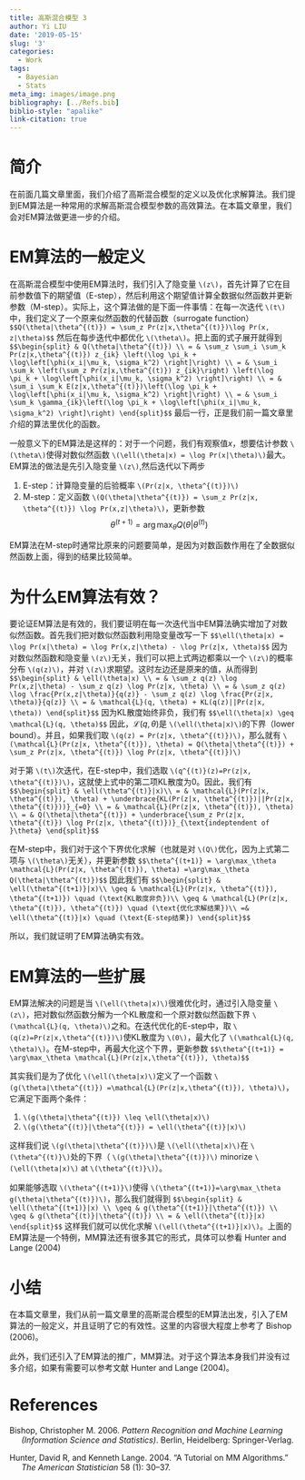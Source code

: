 ```yaml
---
title: 高斯混合模型 3
author: Yi LIU
date: '2019-05-15'
slug: '3'
categories:
  - Work
tags:
  - Bayesian
  - Stats
meta_img: images/image.png
bibliography: [../Refs.bib]
biblio-style: "apalike"
link-citation: true
---
```


# 简介

在前面几篇文章里面，我们介绍了高斯混合模型的定义以及优化求解算法。我们提到EM算法是一种常用的求解高斯混合模型参数的高效算法。在本篇文章里，我们会对EM算法做更进一步的介绍。

# EM算法的一般定义

在高斯混合模型中使用EM算法时，我们引入了隐变量 `\(z\)`，首先计算了它在目前参数值下的期望值（E-step），然后利用这个期望值计算全数据似然函数并更新参数（M-step）。实际上，这个算法做的是下面一件事情：在每一次迭代 `\(t\)`中，我们定义了一个原来似然函数的代替函数（surrogate function）
`$$Q(\theta|\theta^{(t)}) = \sum_z Pr(z|x,\theta^{(t)})\log Pr(x, z|\theta)$$`
然后在每步迭代中都优化 `\(\theta\)`。把上面的式子展开就得到
`$$\begin{split} & Q(\theta|\theta^{(t)}) \\ = & \sum_z \sum_i \sum_k Pr(z|x,\theta^{(t)}) z_{ik} \left(\log \pi_k + \log\left[\phi(x_i|\mu_k, \sigma_k^2) \right]\right) \\ = & \sum_i \sum_k \left(\sum_z Pr(z|x,\theta^{(t)}) z_{ik}\right) \left(\log \pi_k + \log\left[\phi(x_i|\mu_k, \sigma_k^2) \right]\right) \\ = & \sum_i \sum_k E(z|x,\theta^{(t)})\left(\log \pi_k + \log\left[\phi(x_i|\mu_k, \sigma_k^2) \right]\right) \\ = & \sum_i \sum_k \gamma_{ik}\left(\log \pi_k + \log\left[\phi(x_i|\mu_k, \sigma_k^2) \right]\right) \end{split}$$`
最后一行，正是我们前一篇文章里介绍的算法里优化的函数。

一般意义下的EM算法是这样的：对于一个问题，我们有观察值$x$，想要估计参数 `\(\theta\)`使得对数似然函数 `\(\ell(\theta|x) = \log Pr(x|\theta)\)`最大。EM算法的做法是先引入隐变量 `\(z\)`,然后迭代以下两步

1.  E-step：计算隐变量的后验概率 `\(Pr(z|x, \theta^{(t)})\)`
2.  M-step：定义函数 `\(Q(\theta|\theta^{(t)}) = \sum_z Pr(z|x, \theta^{(t)}) \log Pr(x,z|\theta)\)`，更新参数
    $$\theta^{(t+1)} = \arg \max_\theta Q(\theta| \theta^{(t)}) $$

EM算法在M-step时通常比原来的问题要简单，是因为对数函数作用在了全数据似然函数上面，得到的结果比较简单。

# 为什么EM算法有效？

要论证EM算法是有效的，我们要证明在每一次迭代当中EM算法确实增加了对数似然函数。首先我们把对数似然函数利用隐变量改写一下
`$$\ell(\theta|x) = \log Pr(x|\theta) = \log Pr(x,z|\theta) - \log Pr(z|x, \theta)$$`
因为对数似然函数和隐变量 `\(z\)`无关，我们可以把上式两边都乘以一个 `\(z\)`的概率分布 `\(q(z)\)`，并对 `\(z\)`求期望。这时左边还是原来的值，从而得到
`$$\begin{split} & \ell(\theta|x) \\ = & \sum_z q(z) \log Pr(x,z|\theta) - \sum_z q(z) \log Pr(z|x, \theta) \\ = & \sum_z q(z) \log \frac{Pr(x,z|\theta)}{q(z)} - \sum_z q(z) \log \frac{Pr(z|x, \theta)}{q(z)} \\ = & \mathcal{L}(q, \theta) + KL(q(z)||Pr(z|x, \theta)) \end{split}$$`
因为KL散度始终非负，我们有
`$$\ell(\theta|x) \geq \mathcal{L}(q, \theta)$$`
因此，$\mathcal{L}(q, \theta)$是 `\(\ell(\theta|x)\)`的下界（lower bound）。并且，如果我们取 `\(q(z) = Pr(z|x, \theta^{(t)})\)`，那么就有 `\(\mathcal{L}(Pr(z|x, \theta^{(t)}), \theta) = Q(\theta|\theta^{(t)}) + \sum_z Pr(z|x, \theta^{(t)}) \log Pr(z|x, \theta^{(t)})\)`

对于第 `\(t\)`次迭代，在E-step中，我们选取 `\(q^{(t)}(z)=Pr(z|x, \theta^{(t)})\)`，这就使上式中的第二项KL散度为0。因此，我们有
`$$\begin{split} & \ell(\theta^{(t)}|x)\\ = & \mathcal{L}(Pr(z|x, \theta^{(t)}), \theta) + \underbrace{KL(Pr(z|x, \theta^{(t)})||Pr(z|x, \theta^{(t)}))}_{=0} \\ = & \mathcal{L}(Pr(z|x, \theta^{(t)}), \theta) \\ = & Q(\theta|\theta^{(t)}) + \underbrace{\sum_z Pr(z|x, \theta^{(t)}) \log Pr(z|x, \theta^{(t)})}_{\text{indeptendent of }\theta} \end{split}$$`

在M-step中，我们对于这个下界优化求解（也就是对 `\(Q\)`优化，因为上式第二项与 `\(\theta\)`无关），并更新参数
`$$\theta^{(t+1)} = \arg\max_\theta \mathcal{L}(Pr(z|x, \theta^{(t)}), \theta) =\arg\max_\theta Q(\theta|\theta^{(t)})$$`
因此我们有
`$$\begin{split} & \ell(\theta^{(t+1)}|x)\\ \geq & \mathcal{L}(Pr(z|x, \theta^{(t)}), \theta^{(t+1)}) \quad (\text{KL散度非负})\\ \geq & \mathcal{L}(Pr(z|x, \theta^{(t)}), \theta^{(t)}) \quad (\text{优化求解结果})\\ =& \ell(\theta^{(t)}|x) \quad (\text{E-step结果}) \end{split}$$`

所以，我们就证明了EM算法确实有效。

# EM算法的一些扩展

EM算法解决的问题是当 `\(\ell(\theta|x)\)`很难优化时，通过引入隐变量 `\(z\)`，把对数似然函数分解为一个KL散度和一个原对数似然函数下界 `\(\mathcal{L}(q, \theta)\)`之和。在迭代优化的E-step中，取 `\(q(z)=Pr(z|x,\theta^{(t)})\)`使KL散度为 `\(0\)`，最大化了 `\(\mathcal{L}(q, \theta)\)`。在M-step中，再最大化这个下界，更新参数
`$$\theta^{(t+1)} = \arg\max_\theta \mathcal{L}(Pr(z|x,\theta^{(t)}), \theta)$$`

其实我们是为了优化 `\(\ell(\theta|x)\)`定义了一个函数 `\(g(\theta|\theta^{(t)}) =\mathcal{L}(Pr(z|x,\theta^{(t)}), \theta)\)`，它满足下面两个条件：

1.  `\(g(\theta|\theta^{(t)}) \leq \ell(\theta|x)\)`
2.  `\(g(\theta^{(t)}|\theta^{(t)}) = \ell(\theta^{(t)}|x)\)`

这样我们说 `\(g(\theta|\theta^{(t)})\)`是 `\(\ell(\theta|x)\)`在 `\(\theta^{(t)}\)`处的下界（ `\(g(\theta|\theta^{(t)})\)` minorize `\(\ell(\theta|x)\)` at `\(\theta^{(t)}\)`）。

如果能够选取 `\(\theta^{(t+1)}\)`使得 `\(\theta^{(t+1)}=\arg\max_\theta g(\theta|\theta^{(t)})\)`，那么我们就得到
`$$\begin{split} & \ell(\theta^{(t+1)}|x) \\ \geq & g(\theta^{(t+1)}|\theta^{(t)}) \\ \geq & g(\theta^{(t)}|\theta^{(t)}) \\ = & \ell(\theta^{(t)}|x) \end{split}$$`
这样我们就可以优化求解 `\(\ell(\theta^{(t+1)}|x)\)`。上面的EM算法是一个特例，MM算法还有很多其它的形式，具体可以参看 Hunter and Lange (2004)

# 小结

在本篇文章里，我们从前一篇文章里的高斯混合模型的EM算法出发，引入了EM算法的一般定义，并且证明了它的有效性。这里的内容很大程度上参考了 Bishop (2006)。

此外，我们还引入了EM算法的推广，MM算法。对于这个算法本身我们并没有过多介绍，如果有需要可以参考文献 Hunter and Lange (2004)。

# References

<div id="refs" class="references csl-bib-body hanging-indent">

<div id="ref-Bishop2006" class="csl-entry">

Bishop, Christopher M. 2006. *Pattern Recognition and Machine Learning (Information Science and Statistics)*. Berlin, Heidelberg: Springer-Verlag.

</div>

<div id="ref-MM2004" class="csl-entry">

Hunter, David R, and Kenneth Lange. 2004. “A Tutorial on MM Algorithms.” *The American Statistician* 58 (1): 30–37.

</div>

</div>

